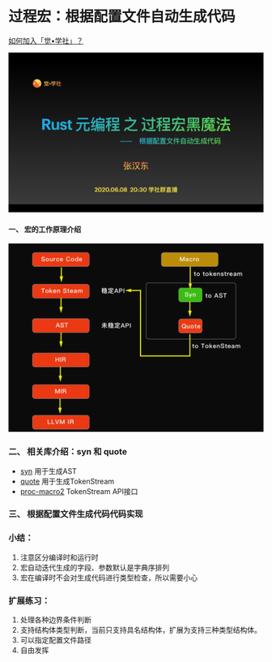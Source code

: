 # 过程宏：根据配置文件自动生成代码

[如何加入「觉•学社」？](https://zhuanlan.zhihu.com/p/59517478)

![img](docs/imgs/topic.png)

#### 一、 宏的工作原理介绍

![img](docs/imgs/proc_macro.png)

### 二、 相关库介绍：syn 和 quote

- [syn]() 用于生成AST
- [quote]() 用于生成TokenStream
- [proc-macro2]() TokenStream API接口

### 三、 根据配置文件生成代码代码实现

### 小结：

1. 注意区分编译时和运行时
2. 宏自动迭代生成的字段、参数默认是字典序排列
3. 宏在编译时不会对生成代码进行类型检查，所以需要小心

### 扩展练习：

1. 处理各种边界条件判断
2. 支持结构体类型判断，当前只支持具名结构体，扩展为支持三种类型结构体。
3. 可以指定配置文件路径
4. 自由发挥